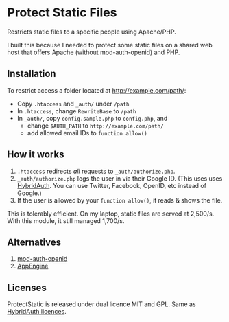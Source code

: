 Protect Static Files
====================
Restricts static files to a specific people using Apache/PHP.

I built this because I needed to protect some static files on a shared web host
that offers Apache (without mod-auth-openid) and PHP.

Installation
------------
To restrict access a folder located at http://example.com/path/:

- Copy `.htaccess` and `_auth/` under `/path`
- In `.htaccess`, change `RewriteBase` to `/path`
- In `_auth/`, copy `config.sample.php` to `config.php`, and
    - change `$AUTH_PATH` to `http://example.com/path/`
    - add allowed email IDs to `function allow()`

How it works
------------
1. `.htaccess` redirects *all* requests to `_auth/authorize.php`.
2. `_auth/authorize.php` logs the user in via their Google ID.
    (This uses uses [HybridAuth](http://hybridauth.sourceforge.net/).
    You can use Twitter, Facebook, OpenID, etc instead of Google.)
3. If the user is allowed by your `function allow()`, it reads & shows the file.

This is tolerably efficient. On my laptop, static files are served at 2,500/s.
With this module, it still managed 1,700/s.

Alternatives
------------
1. [mod-auth-openid](http://findingscience.com/mod_auth_openid/)
2. [AppEngine](http://code.google.com/appengine/docs/python/config/appconfig.html#Requiring_Login_or_Administrator_Status)

Licenses
--------
ProtectStatic is released under dual licence MIT and GPL.
Same as [HybridAuth licences](http://hybridauth.sourceforge.net/licenses.html).
